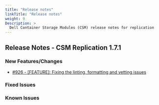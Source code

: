 ```yaml
---
title: "Release notes"
linkTitle: "Release notes"
weight: 9
Description: >
  Dell Container Storage Modules (CSM) release notes for replication
---
```


## Release Notes - CSM Replication 1.7.1











### New Features/Changes

- [#926 - [FEATURE]: Fixing the linting, formatting and vetting issues](https://github.com/dell/csm/issues/926)

### Fixed Issues


### Known Issues
